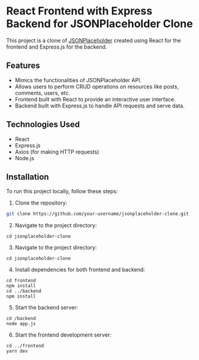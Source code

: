 # React Frontend with Express Backend for JSONPlaceholder Clone

This project is a clone of [JSONPlaceholder](https://jsonplaceholder.typicode.com/) created using React for the frontend and Express.js for the backend.

## Features

- Mimics the functionalities of JSONPlaceholder API.
- Allows users to perform CRUD operations on resources like posts, comments, users, etc.
- Frontend built with React to provide an interactive user interface.
- Backend built with Express.js to handle API requests and serve data.

## Technologies Used

- React
- Express.js
- Axios (for making HTTP requests)
- Node.js

## Installation

To run this project locally, follow these steps:

1. Clone the repository:

```bash
git clone https://github.com/your-username/jsonplaceholder-clone.git
```
2. Navigate to the project directory:
```
cd jsonplaceholder-clone
```

3. Navigate to the project directory:
```
cd jsonplaceholder-clone
```

4. Install dependencies for both frontend and backend:
```
cd frontend
npm install
cd ../backend
npm install
```

5. Start the backend server:
```
cd /backend
node app.js

```

6. Start the frontend development server:
```
cd ../frontend
yarn dev
```





